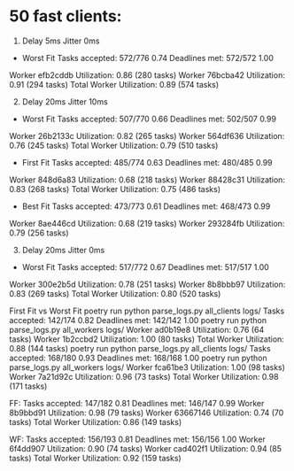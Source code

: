 # 50 fast clients:

1. Delay 5ms Jitter 0ms
- Worst Fit
Tasks accepted:		572/776 0.74
Deadlines met:		572/572 1.00

Worker efb2cddb Utilization:	0.86 (280 tasks)
Worker 76bcba42 Utilization:	0.91 (294 tasks)
Total Worker Utilization:	0.89 (574 tasks)

2. Delay 20ms Jitter 10ms
- Worst Fit
Tasks accepted:		507/770 0.66
Deadlines met:		502/507 0.99

Worker 26b2133c Utilization:	0.82 (265 tasks)
Worker 564df636 Utilization:	0.76 (245 tasks)
Total Worker Utilization:	0.79 (510 tasks)

- First Fit
Tasks accepted:		485/774 0.63
Deadlines met:		480/485 0.99

Worker 848d6a83 Utilization:	0.68 (218 tasks)
Worker 88428c31 Utilization:	0.83 (268 tasks)
Total Worker Utilization:	0.75 (486 tasks)

- Best Fit
Tasks accepted:		473/773 0.61
Deadlines met:		468/473 0.99

Worker 8ae446cd Utilization:	0.68 (219 tasks)
Worker 293284fb Utilization:	0.79 (256 tasks)


3. Delay 20ms Jitter 0ms
- Worst Fit
Tasks accepted:		517/772 0.67
Deadlines met:		517/517 1.00

Worker 300e2b5d Utilization:	0.78 (251 tasks)
Worker 8b8bbb97 Utilization:	0.83 (269 tasks)
Total Worker Utilization:	0.80 (520 tasks)



First Fit vs Worst Fit
poetry run python parse_logs.py all_clients logs/
Tasks accepted:		142/174 0.82
Deadlines met:		142/142 1.00
poetry run python parse_logs.py all_workers logs/
Worker ad0b19e8 Utilization:	0.76 (64 tasks)
Worker 1b2ccbd2 Utilization:	1.00 (80 tasks)
Total Worker Utilization:	0.88 (144 tasks)
poetry run python parse_logs.py all_clients logs/
Tasks accepted:		168/180 0.93
Deadlines met:		168/168 1.00
poetry run python parse_logs.py all_workers logs/
Worker fca61be3 Utilization:	1.00 (98 tasks)
Worker 7a21d92c Utilization:	0.96 (73 tasks)
Total Worker Utilization:	0.98 (171 tasks)


FF:
Tasks accepted:		147/182 0.81
Deadlines met:		146/147 0.99
Worker 8b9bbd91 Utilization:	0.98 (79 tasks)
Worker 63667146 Utilization:	0.74 (70 tasks)
Total Worker Utilization:	0.86 (149 tasks)

WF:
Tasks accepted:		156/193 0.81
Deadlines met:		156/156 1.00
Worker 6f4dd907 Utilization:	0.90 (74 tasks)
Worker cad402f1 Utilization:	0.94 (85 tasks)
Total Worker Utilization:	0.92 (159 tasks)